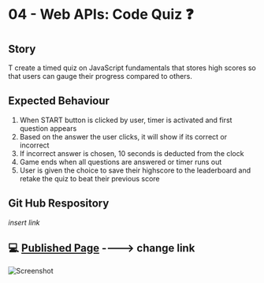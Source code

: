 # 04 - Web APIs: Code Quiz ❓

## Story
T create a timed quiz on JavaScript fundamentals that stores high scores so that users can gauge their progress compared to others.

## Expected Behaviour
1. When START button is clicked by user, timer is activated and first question appears 
2. Based on the answer the user clicks, it will show if its correct or incorrect 
3. If incorrect answer is chosen, 10 seconds is deducted from the clock
4. Game ends when all questions are answered or timer runs out
5. User is given the choice to save their highscore to the leaderboard and retake the quiz to beat their previous score

## Git Hub Respository 
*insert link*

## 💻 [Published Page](https://lizmackle.github.io/Password_Generator/) ----> change link
![Screenshot](https://user-images.githubusercontent.com/93589073/148749992-d76de089-804d-41d9-8552-70b3f9186a89.PNG)
